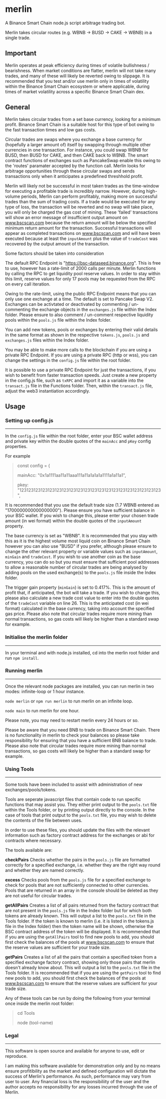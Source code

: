 # merlin

A Binance Smart Chain node.js script arbitrage trading bot.

Merlin takes circular routes (e.g. WBNB -> BUSD -> CAKE -> WBNB) in a single trade.

## Important

Merlin operates at peak efficiency during times of volatile bullishness / bearishness. When market conditions are flatter, merlin will not take many trades, and many of these will likely be reverted owing to slippage. It is recommended that you test and/or use merlin only in times of volatility within the Binance Smart Chain ecosystem or where applicable, during times of market volatility across a specific Binance Smart Chain dex.

## General

Merlin takes circular trades from a set base currency, looking for a minimum profit. Binance Smart Chain is a suitable host for this type of bot owing to the fast transaction times and low gas costs.

Circular trades are swaps where you exchange a base currency for (hopefully a larger amount of) itself by swapping through multiple other currencies in one transaction. For instance, you could swap WBNB for BUSD, then BUSD for CAKE, and then CAKE back to WBNB. The smart contract functions of exchanges such as PancakeSwap enable this owing to the 'routes' paramater accepted by the function call. Merlin looks for arbitrage opportunities through these circular swaps and sends transactions only when it anticipates a predefined threshhold profit. 

Merlin will likely not be successful in most taken trades as the time-window for executing a profitable trade is incredibly narrow. However, during high-volume periods, Merlin can perform profitably, making more on successful trades than the sum of trading costs. If a trade would be executed for any type of loss, the transaction will be reverted and no swap will take place, you will only be charged the gas cost of mining. These 'failed' transactions will show an error message of insufficient output amount on www.bscscan.com because the return amount will be below the specified minimum return amount for the transaction. Successful transactions will appear as completed transactions on www.bscscan.com and will have been executed because at least the `inputAmount` plus the value of `tradeCost` was recovered by the output amount of the transaction.

Some factors should be taken into consideration

The default RPC Endpoint is "https://bsc-dataseed.binance.org". This is free to use, however has a rate-limit of 2000 calls per minute. Merlin functions by calling the RPC to get liquidity pool reserve values. In order to stay within this limit, reserve values for only 17 pools may be requested from the RPC on every call iteration.

Owing to the rate-limit, using the public RPC Endpoint means that you can only use one exchange at a time. The default is set to Pancake Swap V2. Exchanges can be activtated or deactivated by commenting / un-commenting the exchange objects in the `exchanges.js` file within the Index folder. Please ensure to also comment / un-comment respective liquidity pools within the `pools.js` file within the Index folder.

You can add new tokens, pools or exchanges by entering their valid details in the same format as shown in the respective `tokens.js`, `pools.js` and `exchanges.js` files within the Index folder.

You may be able to make more calls to the blockchain if you are using a private RPC Endpoint. If you are using a private RPC (http or wss), you can change the settings in the `config.js` file within the root folder.

It is possible to use a private RPC Endpoint for just the transactions, if you wish to benefit from faster transaction speeds. Just create a new property in the config.js file, such as `txRPC` and import it as a variable into the `transact.js` file in the Functions folder. Then, within the `transact.js` file, adjust the web3 instantiation accordingly.

## Usage

### Setting up config.js

---

In the `config.js` file within the root folder, enter your BSC wallet address and private key within the double quotes of the `mainAcc` and `pKey` config properties.

For example

>const config = {
>
>mainAcc: "0x1a1111aa11a11aaa111a11a1a1a1a1111a1a11a1",
>
>pkey: "123123123123123123123123123123123123123123123123123123123123",

It is recommended that you use the default trade size (1.7 WBNB entered as "1700000000000000000"). Please ensure you have sufficient balance in your BSC wallet. If you wish to change this, please enter your chosen trade amount (in wei format) within the double quotes of the `inputAmount` property.

The base currency is set as "WBNB". It is recommended that you stay with this as it is the highest volume most liquid coin on Binance Smart Chain however you can also use "BUSD" if you prefer, although please ensure to change the other relevant property or variable values such as `inputAmount`, `minGain` and `tradeCost`. If you wish to use another coin as the base currency, you can do so but you must ensure that sufficient pool addresses to allow a reasonable number of circular trades are being analysed by adding pools on the used exchange(s) to the `pools.js` file inside the Index folder.

The trigger gain property (`minGain`) is set to 0.417%. This is the amount of profit that, if anticipated, the bot will take a trade. If you wish to change this, please also calculate a new trade cost value to enter into the double quotes of the `tradeCost` variable on line 26. This is the anticipated cost (in wei format) calculated in the base currency, taking into account the specified gas price. Please also note that circular trades require more mining than normal transactions, so gas costs will likely be higher than a standard swap for example.

### Initialise the merlin folder

---

In your terminal and with node.js installed, cd into the merlin root folder and run `npm install`.

### Running merlin

---

Once the relevant node packages are installed, you can run merlin in two modes: infinite-loop or 1 hour instance.

`node merlin` or `npm run merlin` to run merlin on an infinite loop.

`node main` to run merlin for one hour.

Please note, you may need to restart merlin every 24 hours or so.

Please be aware that you need BNB to trade on Binance Smart Chain. There is no functionality in merlin to check your balances so please take responsibility for ensuring that you have a sufficient BNB balance to trade. Please also note that circular trades require more mining than normal transactions, so gas costs will likely be higher than a standard swap for example.

### Using Tools

---

Some tools have been included to assist with administration of new exchanges/pools/tokens.

Tools are seperate javascript files that contain code to run specific functions that may assist you. They either print output to the `pools.txt` file within the Tools folder, or by printing output directly to the console. In the case of tools that print output to the `pools.txt` file, you may wish to delete the contents of the file between uses.

In order to use these files, you should update the files with the relevant information such as factory contract address for the exchanges or abi for contracts where necessary.

The tools available are:

**checkPairs**
Checks whether the pairs in the `pools.js` file are formatted correctly for a specified exchange, i.e. whether they are the right way round and whether they are named correctly.

**excess**
Checks pools from the `pools.js` file for a specified exchange to check for pools that are not sufficiently connected to other currencies. Pools that are returned in an array in the console should be deleted as they are not useful for circular trades.

**getAllPairs**
Creates a list of all pairs returned from the factory contract that are not present in the `pools.js` file in the Index folder but for which both tokens are already known. This will output a list to the `pools.txt` file in the Tools folder. If the token is known to merlin (i.e. it is listed in the tokens.js file in the Index folder) then the token name will be shown, otherwise the BSC contract address of the token will be displayed. It is recommended that if you are using the `getAllPairs` tool to find new pools to add, you should first check the balances of the pools at www.bscscan.com to ensure that the reserve values are sufficient for your trade size.

**getPairs**
Creates a list of all the pairs that contain a specified token from a specified exchange factory contract, showing only those pairs that merlin doesn't already know about. This will output a list to the `pools.txt` file in the Tools folder. It is recommended that if you are using the `getPairs` tool to find new pools to add, you should first check the balances of the pools at www.bscscan.com to ensure that the reserve values are sufficient for your trade size.

Any of these tools can be run by doing the following from your terminal once inside the merlin root folder:

>cd Tools
>
>node (tool-name)

### Legal

---

This software is open source and available for anyone to use, edit or reproduce.

I am making this software available for demonstration only and by no means ensure profitibility as the market and defined configuration will dictate the success of Merlin's performance. As such, performance may vary from user to user. Any financial loss is the responsibiliity of the user and the author accepts no responsibility for any losses incurred through the use of Merlin.
